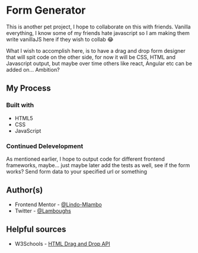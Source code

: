 # Form Generator

This is another pet project, I hope to collaborate on this with friends.
Vanilla everything, I know some of my friends hate javascript so I am making them write vanillaJS here if they wish to collab 😂

What I wish to accomplish here, is to have a drag and drop form designer that will spit code on the other side, for now it will be CSS, HTML and Javascript output,
but maybe over time others like react, Angular etc can be added on... Ambition?

## My Process

### Built with

- HTML5
- CSS
- JavaScript

### Continued Delevelopment

As mentioned earlier, I hope to output code for different frontend frameworks, maybe... just maybe later add the tests as well, see if the form works?
Send form data to your specified url or something

## Author(s)

- Frontend Mentor - [@Lindo-Mlambo](https://www.frontendmentor.io/profile/Lindo-Mlambo)
- Twitter - [@Lamboughs](https://www.twitter.com/Lamboughs)

## Helpful sources

- W3Schools - [HTML Drag and Drop API](https://www.w3schools.com/html/html5_draganddrop.asp)
